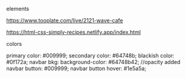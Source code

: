 elements

https://www.tooplate.com/live/2121-wave-cafe

https://html-css-simply-recipes.netlify.app/index.html

colors

primary color: #009999;
secondary color: #64748b;
blackish color: #0f172a;
navbar bkg: background-color: #64748b42; //opacity added
navbar button: #009999;
navbar button hover: #1e5a5a;
